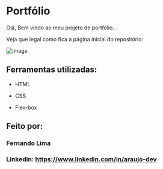 

# Portfólio 

Olá, Bem vindo ao meu projeto de portfólio.

Veja que legal como fica a página inicial do repositório:

![image](https://user-images.githubusercontent.com/77756047/211304452-220fedf0-f91b-490f-8a65-a60ce860bc5c.png)

## Ferramentas utilizadas:

* HTML

* CSS

* Flex-box

## Feito por:

### Fernando Lima

### Linkedin: https://www.linkedin.com/in/araujo-dev
